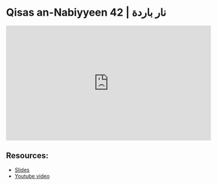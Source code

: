 # Qisas an-Nabiyyeen 42 | نار باردة

<iframe width="560" height="315" src="https://www.youtube-nocookie.com/embed/Az2jCI0k2pg?start=0" frameborder="0" allow="accelerometer; autoplay; encrypted-media; gyroscope; picture-in-picture" allowfullscreen="allowfullscreen"></iframe><BR>



## Resources:
- [Slides](https://github.com/arshare/resources_balagha_pdfs)
- [Youtube video](Az2jCI0k2pg)
